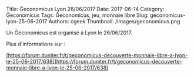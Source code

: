 Title: Ğeconomicus Lyon 26/06/2017
Date: 2017-06-14
Category: Ğeconomicus
Tags: Ğeconomicus, jeu, monnaie libre
Slug: geconomicus-lyon-25-06-2017
Authors: cgeek
Thumbnail: /images/geconomicus.png

Un Ğeconomicus est organisé à Lyon le 26/06/2017.

Plus d'informations sur :

[https://forum.duniter.fr/t/geconomicus-decouverte-monnaie-libre-a-lyon-le-25-06-2017/638](https://forum.duniter.fr/t/geconomicus-decouverte-monnaie-libre-a-lyon-le-25-06-2017/638)